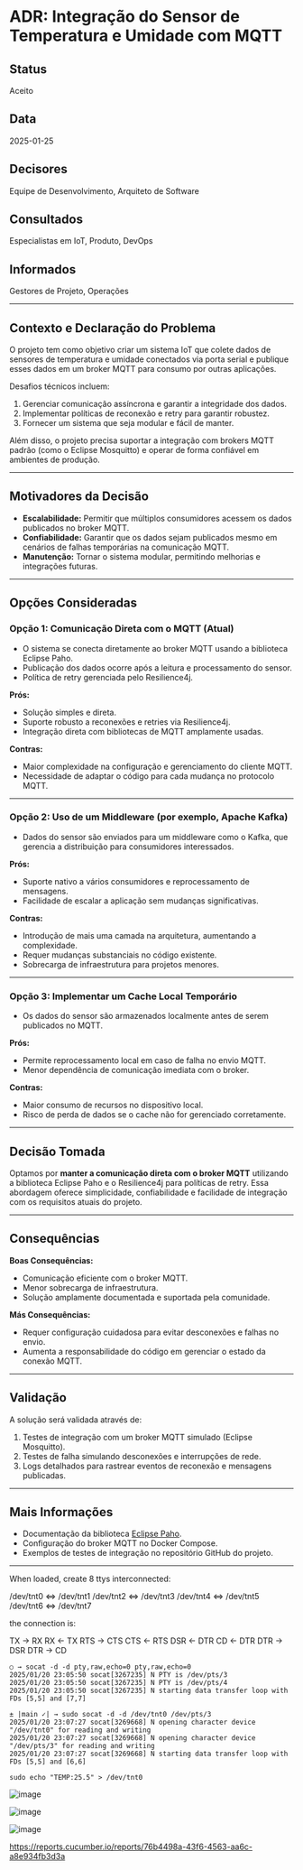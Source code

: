 # ADR: Integração do Sensor de Temperatura e Umidade com MQTT

## Status
Aceito

## Data
2025-01-25

## Decisores
Equipe de Desenvolvimento, Arquiteto de Software

## Consultados
Especialistas em IoT, Produto, DevOps

## Informados
Gestores de Projeto, Operações

---

## Contexto e Declaração do Problema

O projeto tem como objetivo criar um sistema IoT que colete dados de sensores de temperatura e umidade conectados via porta serial e publique esses dados em um broker MQTT para consumo por outras aplicações.

Desafios técnicos incluem:
1. Gerenciar comunicação assíncrona e garantir a integridade dos dados.
2. Implementar políticas de reconexão e retry para garantir robustez.
3. Fornecer um sistema que seja modular e fácil de manter.

Além disso, o projeto precisa suportar a integração com brokers MQTT padrão (como o Eclipse Mosquitto) e operar de forma confiável em ambientes de produção.

---

## Motivadores da Decisão

- **Escalabilidade:** Permitir que múltiplos consumidores acessem os dados publicados no broker MQTT.
- **Confiabilidade:** Garantir que os dados sejam publicados mesmo em cenários de falhas temporárias na comunicação MQTT.
- **Manutenção:** Tornar o sistema modular, permitindo melhorias e integrações futuras.

---

## Opções Consideradas

### Opção 1: Comunicação Direta com o MQTT (Atual)
- O sistema se conecta diretamente ao broker MQTT usando a biblioteca Eclipse Paho.
- Publicação dos dados ocorre após a leitura e processamento do sensor.
- Política de retry gerenciada pelo Resilience4j.

**Prós:**
- Solução simples e direta.
- Suporte robusto a reconexões e retries via Resilience4j.
- Integração direta com bibliotecas de MQTT amplamente usadas.

**Contras:**
- Maior complexidade na configuração e gerenciamento do cliente MQTT.
- Necessidade de adaptar o código para cada mudança no protocolo MQTT.

---

### Opção 2: Uso de um Middleware (por exemplo, Apache Kafka)
- Dados do sensor são enviados para um middleware como o Kafka, que gerencia a distribuição para consumidores interessados.

**Prós:**
- Suporte nativo a vários consumidores e reprocessamento de mensagens.
- Facilidade de escalar a aplicação sem mudanças significativas.

**Contras:**
- Introdução de mais uma camada na arquitetura, aumentando a complexidade.
- Requer mudanças substanciais no código existente.
- Sobrecarga de infraestrutura para projetos menores.

---

### Opção 3: Implementar um Cache Local Temporário
- Os dados do sensor são armazenados localmente antes de serem publicados no MQTT.

**Prós:**
- Permite reprocessamento local em caso de falha no envio MQTT.
- Menor dependência de comunicação imediata com o broker.

**Contras:**
- Maior consumo de recursos no dispositivo local.
- Risco de perda de dados se o cache não for gerenciado corretamente.

---

## Decisão Tomada

Optamos por **manter a comunicação direta com o broker MQTT** utilizando a biblioteca Eclipse Paho e o Resilience4j para políticas de retry. Essa abordagem oferece simplicidade, confiabilidade e facilidade de integração com os requisitos atuais do projeto.

---

## Consequências

**Boas Consequências:**
- Comunicação eficiente com o broker MQTT.
- Menor sobrecarga de infraestrutura.
- Solução amplamente documentada e suportada pela comunidade.

**Más Consequências:**
- Requer configuração cuidadosa para evitar desconexões e falhas no envio.
- Aumenta a responsabilidade do código em gerenciar o estado da conexão MQTT.

---

## Validação

A solução será validada através de:
1. Testes de integração com um broker MQTT simulado (Eclipse Mosquitto).
2. Testes de falha simulando desconexões e interrupções de rede.
3. Logs detalhados para rastrear eventos de reconexão e mensagens publicadas.

---

## Mais Informações

- Documentação da biblioteca [Eclipse Paho](https://www.eclipse.org/paho/).
- Configuração do broker MQTT no Docker Compose.
- Exemplos de testes de integração no repositório GitHub do projeto.



---

When loaded, create 8 ttys interconnected:

/dev/tnt0 <=> /dev/tnt1
/dev/tnt2 <=> /dev/tnt3
/dev/tnt4 <=> /dev/tnt5
/dev/tnt6 <=> /dev/tnt7

the connection is:

TX -> RX
RX <- TX
RTS -> CTS
CTS <- RTS
DSR <- DTR
CD <- DTR
DTR -> DSR
DTR -> CD


```
○ → socat -d -d pty,raw,echo=0 pty,raw,echo=0
2025/01/20 23:05:50 socat[3267235] N PTY is /dev/pts/3
2025/01/20 23:05:50 socat[3267235] N PTY is /dev/pts/4
2025/01/20 23:05:50 socat[3267235] N starting data transfer loop with FDs [5,5] and [7,7]
```


```
± |main ✓| → sudo socat -d -d /dev/tnt0 /dev/pts/3
2025/01/20 23:07:27 socat[3269668] N opening character device "/dev/tnt0" for reading and writing
2025/01/20 23:07:27 socat[3269668] N opening character device "/dev/pts/3" for reading and writing
2025/01/20 23:07:27 socat[3269668] N starting data transfer loop with FDs [5,5] and [6,6]
```



```
sudo echo "TEMP:25.5" > /dev/tnt0
```

![image](https://github.com/user-attachments/assets/6c5fee2a-e0a7-41cd-a71a-e820611046b6)

![image](https://github.com/user-attachments/assets/a280e3df-4606-4f97-9c90-5024c2c85d3d)

![image](https://github.com/user-attachments/assets/85d13fb6-f3e2-48e8-8f2d-9892a5b761fc)


https://reports.cucumber.io/reports/76b4498a-43f6-4563-aa6c-a8e934fb3d3a










